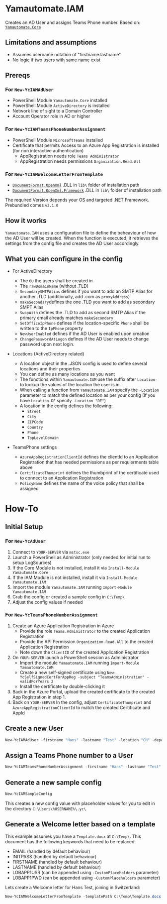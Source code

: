 # Yamautomate.IAM
Creates an AD User and assigns Teams Phone number.
Based on: [```Yamautomate.Core```](https://github.com/yamautomate/Yamautomate.Core)

## Limitations and assumptions
- Assumes username notation of "firstname.lastname"
- No logic if two users with same name exist

## Prereqs

### For ```New-YcIAMAdUser```
- PowerShell Module ```Yamautomate.Core``` installed
- PowerShell Module ```ActiveDirectory``` is installed
- Network line of sight to a Domain Controller
- Account Operator role in AD or higher
### For ```New-YcIAMTeamsPhoneNumberAssignment```
- PowerShell Module ```MicrosoftTeams``` installed
- Certificate that permits Access to an Azure App Registration is installed (for non interactive authentication)
  - AppRegistration needs role ```Teams Administrator```
  - AppRegistration needs permissions ```Organization.Read.All```
### For ```New-YcIAMWelcomeLetterFromTemplate```
-  [```DocumentFormat.OpenXml```](https://www.nuget.org/packages/DocumentFormat.OpenXml/) .DLL in  ```lib\``` folder of installation path
-  [```DocumentFormat.OpenXml.Framework```](https://www.nuget.org/packages/DocumentFormat.OpenXml.Framework) .DLL in  ```lib\``` folder of installation path

The required Version depends your OS and targeted .NET Framework. Prebundled comes ```v3.1.0``` 
## How it works
```Yamautomate.IAM``` uses a configuration file to define the beheaviour of how the AD User will be created. When the function is executed, it retrieves the settings from the config file and creates the AD User accordingly.

## What you can configure in the config
- For ActiveDirectory
  - The ```OU``` the users shall be created in
  - The ```rawDomainName``` (without .TLD)
  - ```SecondarySMTPAlias``` defines if you want to add an SMTP Alias for another .TLD (additionally, add .com as ```proxyAddress```)
  - ```makeSecondary```defines the one .TLD you want to add as secondary SMPT Alias
  - ```SwapWith``` defines the .TLD to add as second SMTP Alias if the primary email already matches ```makeSecondary```
  - ```SetOfficeIpPhone``` defines if the location-specific ```Phone``` shall be written to the ```IpPhone``` property
  - ```NewUserEnabled``` defines if the AD User is enabled upon creation
  - ```ChangePasswordAtLogon``` defines if the AD User needs to change password upon next login.
    
- Locations (ActiveDirectory related)
  - A location object in the .JSON config is used to define several locations and their properties
  - You can define as many locations as you want
  - The functions within ```Yamautomate.IAM``` use the suffix after ```Location-``` to lookup the values of the location the user is in.
  - When calling a function from ```Yamautomate.IAM``` specify the ```-Location``` parameter to match the defined location as per your config (If you have ```Location-DE``` specify ```-Location "DE"```)     
  - A location in the config defines the following:
    - ```Street```
    - ```City```
    - ```ZIPCode```
    - ```Country```
    - ```Phone```
    - ```TopLevelDomain```

 - TeamsPhone settings
   -  ```AzureAppRegistrationClientId``` defines the clientId to an Application Registration that has needed permissions as per requierments table above
   -  ```CertificateThumprint``` defines the thumbprint of the certificate used to connect to an Application Registration
   -  ```PolicyName``` defines the name of the voice policy that shall be assigned





# How-To
## Initial Setup
### For ```New-YcAdUser```
1. Connect to ```YOUR-SERVER``` via ```mstsc.exe```
2. Launch a PowerShell as Administrator (only needed for initial run to setup LogSources)
3. If the Core Module is not installed, install it via ```Install-Module Yamautomate.Core```
4. If the IAM Module is not installed, install it via ```Install-Module Yamautomate.IAM```
5. Import the module ```Yamautomate.IAM``` running ```Import-Module Yamautomate.IAM```
6. Grab the config or created a sample config in ```C:\Temp\```
7. Adjust the config values if needed


### For ```New-YcTeamsPhoneNumberAssignment```
1. Create an Azure Application Registration in Azure
    - Provide the role ```Teams.Administrator``` to the created Application Registration
    - Provide the API Permission ```Organization.Read.All``` to the created Application Registration
    - Note down the ```ClientID``` of the created Application Registration 
5. On ```YOUR-SERVER``` launch a PowerShell session as Administrator
   - Import the module ```Yamautomate.IAM``` running ```Import-Module Yamautomate.IAM```
   - Create a new self-signed certificate using ```New-YcSelfSignedCertForAppReg -subject "TeamsAdministration" -validForYears 2```
   - Install the certificate by double-clicking it
8. Back in the Azure Portal, upload the created certificate to the created App Registration in step 1.
9. Back on ```YOUR-SERVER``` In the config, adjust ```CertificateThumprint``` and ```AzureAppRegistrationClientId``` to match the created Certificate and AppId

## Create a new User
```powershell
New-YcIAMAdUser -firstname "Hans" -lastname "Test" -location "CH" -department "HR" -team "APAC" -phoneNumber "+41XXXXXX" -jobTitle "HR Manager" -manager "john.doe" -PathToConfig "C:\temp\YcIAMSampleConfig.json" -LogEnabled $true
```

## Assign a Teams Phone number to a User
```powershell
New-YcIAMTeamsPhoneNumberAssignment -firstname "Hans" -lastname "Test" -location "CH" -phoneNumber "+41XXXXXX" -PathToConfig "YcIAMSampleConfig.json" -LogEnabled $true
```

## Generate a new sample config
```powershell
New-YcIAMSampleConfig
```
This creates a new config value with placeholder values for you to edit in the directory ```C:\Users\%USERNAME%\.yc\```

## Generate a Welcome letter based on a template
This example assumes you have a ```Template.docx``` at ```C:\Temp\```. This document has the following keywords that need to be replaced:
- EMAIL (handled by default behaviour)
- INITPASS (handled by default behaviour)
- FIRSTNAME (handled by default behaviour)
- LASTNAME (handled by default behaviour)
- LOBAPP1USR (can be appended using ```-CustomPlaceholders``` parameter)
- LOBAPP1PWD (can be appended using ```-CustomPlaceholders``` parameter)

Lets create a Welcome letter for Hans Test, joining in Switzerland:
```powershell
New-YcIAMWelcomeLetterFromTemplate -templatePath C:\Temp\Template.docx -FirstName "Yanik" -LastName "Maurer" -InitialPassword "GTZZKJ" -location "CH" -PathToConfig "C:\temp\YcIAM-Config.json" -CustomPlaceholders @{ 'LOBAPP1USR' = 'YMAURER'; 'LOBAPP1PWD' = 'JaneDoe1873!' }
```
